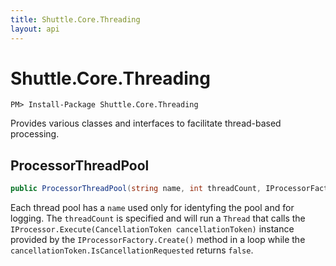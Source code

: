 ```yaml
---
title: Shuttle.Core.Threading
layout: api
---
```

# Shuttle.Core.Threading

```
PM> Install-Package Shuttle.Core.Threading
```

Provides various classes and interfaces to facilitate thread-based processing.

## ProcessorThreadPool

```c#
public ProcessorThreadPool(string name, int threadCount, IProcessorFactory processorFactory)
```

Each thread pool has a `name` used only for identyfing the pool and for logging.  The `threadCount` is specified and will run a `Thread` that calls the `IProcessor.Execute(CancellationToken cancellationToken)` instance provided by the `IProcessorFactory.Create()` method in a loop while the `cancellationToken.IsCancellationRequested` returns `false`.